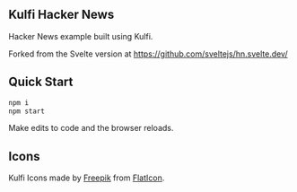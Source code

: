 ## Kulfi Hacker News

Hacker News example built using Kulfi.

Forked from the Svelte version at https://github.com/sveltejs/hn.svelte.dev/

## Quick Start

```sh
npm i
npm start
```

Make edits to code and the browser reloads.

## Icons

Kulfi Icons made by [Freepik](https://www.freepik.com) from [FlatIcon](www.flaticon.com).
